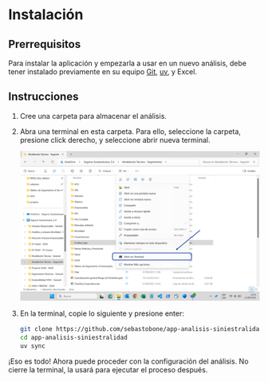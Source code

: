 # Instalación

## Prerrequisitos

Para instalar la aplicación y empezarla a usar en un nuevo análisis, debe tener instalado previamente en su equipo [Git](https://git-scm.com/), [uv](https://docs.astral.sh/uv/getting-started/installation/), y Excel.

## Instrucciones

1. Cree una carpeta para almacenar el análisis.
2. Abra una terminal en esta carpeta. Para ello, seleccione la carpeta, presione click derecho, y seleccione abrir nueva terminal.

      ![Abrir terminal](assets/terminal.png)

3. En la terminal, copie lo siguiente y presione enter:

      ```sh
      git clone https://github.com/sebastobone/app-analisis-siniestralidad.git
      cd app-analisis-siniestralidad
      uv sync
      ```

¡Eso es todo! Ahora puede proceder con la configuración del análisis. No cierre la terminal, la usará para ejecutar el proceso después.
